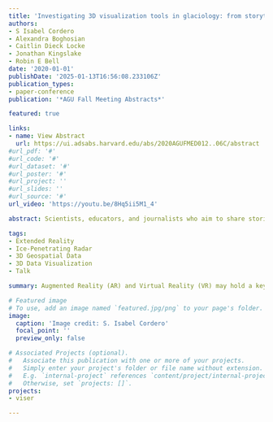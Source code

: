 ```yaml
---
title: 'Investigating 3D visualization tools in glaciology: from storytelling to discovery'
authors:
- S Isabel Cordero
- Alexandra Boghosian
- Caitlin Dieck Locke
- Jonathan Kingslake
- Robin E Bell
date: '2020-01-01'
publishDate: '2025-01-13T16:56:08.233106Z'
publication_types:
- paper-conference
publication: '*AGU Fall Meeting Abstracts*'

featured: true

links:
- name: View Abstract
  url: https://ui.adsabs.harvard.edu/abs/2020AGUFMED012..06C/abstract
#url_pdf: '#'
#url_code: '#'
#url_dataset: '#'
#url_poster: '#'
#url_project: ''
#url_slides: ''
#url_source: '#'
url_video: 'https://youtu.be/8Hq5ii5M1_4'

abstract: Scientists, educators, and journalists who aim to share stories about the ice sheets face the challenge of communicating several concepts - the physical scale of our planet's ice, the concept that ice moves, and the size of the data essential to convey the former. New 3D immersive data visualization tools, like Augmented Reality (AR) and Virtual Reality (VR), can help overcome the communication challenges posed by complex datasets by creating intuitive and natural ways to explore data. Here we reflect on the use of AR, VR, and advanced 3D visualization software in glaciology and consider how each can be used in immersive storytelling, data exploration, and data analysis.  From 2015 to 2017, the ROSETTA Ice project comprehensively mapped Antarctica's Ross Ice Shelf using IcePod, an aerogeophysical platform that imaged the ice shelf surface with LiDAR and its internal structure with ice penetrating radar. In 2016, the New York Times joined the ROSETTA Ice field team in McMurdo, Antarctica, and produced The Antarctica Series - an immersive VR story focused on ROSETTA-Ice fieldwork and objectives. This gave viewers a unique introduction to the Ross Ice Shelf and a sense of life in the field. However, the Antarctica Series did not include any ROSETTA-Ice data, as it had not been fully processed. Radar data has been analyzed using Petrel, a proprietary 3D visualization software. This is a powerful data analysis tool, but the confines of desktop-based software does not impart the intuitive environment that AR / VR can. In 2019, members of ROSETTA-Ice team developed an Microsoft HoloLens AR app to explore the dataset. The ROSETTA Ice radar and LiDAR data were combined with digital elevation models of ice surface and bed topography to create the first AR visualization of the Antarctic Ice Sheet. While successful in conveying 3D relationships, relative scale, and geospatial context, the HoloLens was only able to visualize <1% of the radar and LiDAR data collected. However, the visual effect of the combined datasets and the intuitive gesture control of the application, inspired further development into mixed reality. With continued development, 3D visualization and mixed reality platforms have the potential to enhance our ability to explore new environments, analyze geophysical datasets, and communicate our science.

tags:
- Extended Reality
- Ice-Penetrating Radar
- 3D Geospatial Data
- 3D Data Visualization
- Talk

summary: Augmented Reality (AR) and Virtual Reality (VR) may hold a key to unlocking advanced geospatial data analysis. Can this kind of visualization support more than just narrative storytelling? We think so. Talk available above at Video link.

# Featured image
# To use, add an image named `featured.jpg/png` to your page's folder.
image:
  caption: 'Image credit: S. Isabel Cordero'
  focal_point: ''
  preview_only: false

# Associated Projects (optional).
#   Associate this publication with one or more of your projects.
#   Simply enter your project's folder or file name without extension.
#   E.g. `internal-project` references `content/project/internal-project/index.md`.
#   Otherwise, set `projects: []`.
projects:
- viser

---
```

